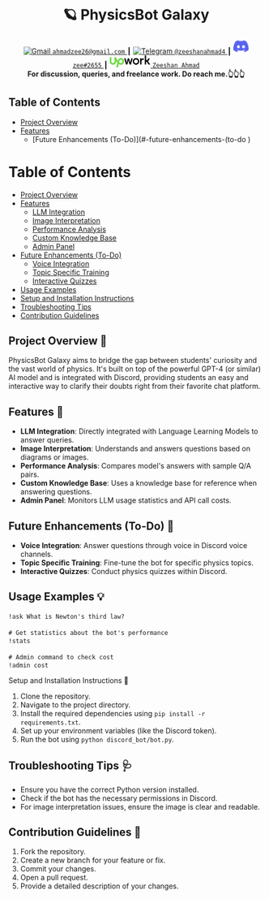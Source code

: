 <h1 align="center">🪐 PhysicsBot Galaxy</h1>

<div align="center">
  <a href="https://mail.google.com/mail/u/?authuser=ahmadzee26@gmail.com">
    <img alt="Gmail" width="30px" src="https://edent.github.io/SuperTinyIcons/images/svg/gmail.svg" />
    <code>ahmadzee26@gmail.com</code>
  </a>
  <span> ┃ </span>
  
  <a href="https://t.me/zeeshanahmad4">
    <img alt="Telegram" width="30px" src="https://edent.github.io/SuperTinyIcons/images/svg/telegram.svg" />
    <code>@zeeshanahmad4</code>
  </a>
  <span> ┃ </span>
  
  <a href="https://discord.com">
    <img alt="Discord" width="30px" src="https://github.com/Zeeshanahmad4/RealEstateMate-WhatsApp-Group-Management-Bot/blob/main/discord-icon-svgrepo-com.svg" />
    <code>zee#2655</code>
  </a>
  <span> ┃ </span>
  
  <a href="https://www.upwork.com/freelancers/zeeshanahmad291">
    <img alt="Upwork" width="80px" src="https://github.com/Zeeshanahmad4/Zeeshanahmad4/blob/main/upwork.svg" />
    <code>Zeeshan Ahmad</code>
  </a>
  
  <br />
  <strong>For discussion, queries, and freelance work. Do reach me.👆👆👆</strong>
</div>

<!-- TABLE OF CONTENTS -->
## Table of Contents
- [Project Overview](#project-overview-)
- [Features](#features-)
    - [Future Enhancements (To-Do)](#-future-enhancements-(to-do )

# Table of Contents

- [Project Overview](#project-overview)
- [Features](#features)
  - [LLM Integration](#llm-integration)
  - [Image Interpretation](#image-interpretation)
  - [Performance Analysis](#performance-analysis)
  - [Custom Knowledge Base](#custom-knowledge-base)
  - [Admin Panel](#admin-panel)
- [Future Enhancements (To-Do)](#future-enhancements-to-do)
  - [Voice Integration](#voice-integration)
  - [Topic Specific Training](#topic-specific-training)
  - [Interactive Quizzes](#interactive-quizzes)
- [Usage Examples](#usage-examples)
- [Setup and Installation Instructions](#setup-and-installation-instructions)
- [Troubleshooting Tips](#troubleshooting-tips)
- [Contribution Guidelines](#contribution-guidelines)






## Project Overview 🚀

PhysicsBot Galaxy aims to bridge the gap between students' curiosity and the vast world of physics. It's built on top of the powerful GPT-4 (or similar) AI model and is integrated with Discord, providing students an easy and interactive way to clarify their doubts right from their favorite chat platform.

## Features 🚀

- **LLM Integration**: Directly integrated with Language Learning Models to answer queries.
- **Image Interpretation**: Understands and answers questions based on diagrams or images.
- **Performance Analysis**: Compares model's answers with sample Q/A pairs.
- **Custom Knowledge Base**: Uses a knowledge base for reference when answering questions.
- **Admin Panel**: Monitors LLM usage statistics and API call costs.

## Future Enhancements (To-Do) 🌱

- **Voice Integration**: Answer questions through voice in Discord voice channels.
- **Topic Specific Training**: Fine-tune the bot for specific physics topics.
- **Interactive Quizzes**: Conduct physics quizzes within Discord.

## Usage Examples 💡

``` # Ask the bot a physics question
!ask What is Newton's third law?

# Get statistics about the bot's performance
!stats

# Admin command to check cost
!admin cost
 ```

Setup and Installation Instructions 🔧

1. Clone the repository.
2. Navigate to the project directory.
3. Install the required dependencies using `pip install -r requirements.txt`.
4. Set up your environment variables (like the Discord token).
5. Run the bot using `python discord_bot/bot.py`.


## Troubleshooting Tips 🩺

- Ensure you have the correct Python version installed.
- Check if the bot has the necessary permissions in Discord.
- For image interpretation issues, ensure the image is clear and readable.


## Contribution Guidelines 🤝

1. Fork the repository.
2. Create a new branch for your feature or fix.
3. Commit your changes.
4. Open a pull request.
5. Provide a detailed description of your changes.




